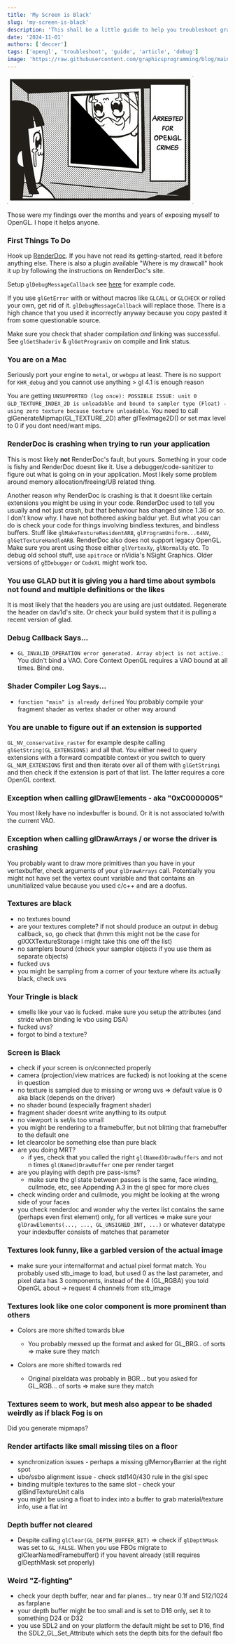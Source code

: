 ```yaml
---
title: 'My Screen is Black'
slug: 'my-screen-is-black'
description: 'This shall be a little guide to help you troubleshoot graphics problems. Focussing mainly on OpenGL.'
date: '2024-11-01'
authors: ['deccer']
tags: ['opengl', 'troubleshoot', 'guide', 'article', 'debug']
image: 'https://raw.githubusercontent.com/graphicsprogramming/blog/main/blog/2024/2024-11-01-my-screen-is-black/arrested-for-opengl-crimes-full.png'
---
```


![](arrested-for-opengl-crimes-full.png)

<!-- truncate -->

Those were my findings over the months and years of exposing myself to OpenGL. I hope it helps anyone.

### First Things To Do

Hook up [RenderDoc](https://renderdoc.org). If you have not read its getting-started, read it before anything else.
There is also a plugin available "Where is my drawcall" hook it up by following the instructions on RenderDoc's site.

Setup `glDebugMessageCallback` see [here](https://deccer.github.io/OpenGL-Getting-Started/02-debugging/02-debug-callback/) for example code.

If you use `glGetError` with or without macros like `GLCALL` or `GLCHECK` or rolled your own, get rid of it. `glDebugMessageCallback` will replace those. There is a high chance that you used it incorrectly anyway because you copy pasted it from some questionable source. 

Make sure you check that shader compilation _and_ linking was successful. See `glGetShaderiv` & `glGetProgramiv` on compile and link status.

### You are on a Mac 

Seriously port your engine to `metal`, or `webgpu` at least. There is no support for `KHR_debug` and you cannot use anything > gl 4.1 is enough reason

You are getting `UNSUPPORTED (log once): POSSIBLE ISSUE: unit 0 GLD_TEXTURE_INDEX_2D is unloadable and bound to sampler type (Float) - using zero texture because texture unloadable`. You need to call glGenerateMipmap(GL_TEXTURE_2D) after glTexImage2D() or set max level to 0 if you dont need/want mips.

### RenderDoc is crashing when trying to run your application

This is most likely **not** RenderDoc's fault, but yours. Something in your code is fishy and RenderDoc doesnt like it. Use a debugger/code-sanitizer to figure out
what is going on in your application. Most likely some problem around memory allocation/freeing/UB related thing.

Another reason why RenderDoc is crashing is that it doesnt like certain extensions you might be using in your code. RenderDoc used to tell you usually and not just
crash, but that behaviour has changed since 1.36 or so. I don't know why. I have not bothered asking baldur yet. But what you can do is check your code for
things involving bindless textures, and bindless buffers. Stuff like `glMakeTextureResidentARB`, `glProgramUniform...64NV`, `glGetTextureHandleARB`. RenderDoc also does
not support legacy OpenGL. Make sure you arent using those either `glVertexXy`, `glNormalXy` etc. To debug old school stuff, use `apitrace` or nVidia's NSight Graphics.
Older versions of `gEDebugger` or `CodeXL` might work too.

### You use GLAD but it is giving you a hard time about symbols not found and multiple definitions or the likes

It is most likely that the headers you are using are just outdated. Regenerate the header on dav1d's site. Or check your build system that it is
pulling a recent version of glad.

### Debug Callback Says...

- `GL_INVALID_OPERATION error generated. Array object is not active.`:
  You didn't bind a VAO. Core Context OpenGL requires a VAO bound at all times. Bind one.

### Shader Compiler Log Says...

- `function "main" is already defined`
  You probably compile your fragment shader as vertex shader or other way around

### You are unable to figure out if an extension is supported

`GL_NV_conservative_raster` for example despite calling `glGetString(GL_EXTENSIONS)` and all that.
You either need to query extensions with a forward compatible context or you switch to query `GL_NUM_EXTENSIONS` first and
then iterate over all of them with `glGetStringi` and then check if the extension is part of that list. The latter requires a core OpenGL context.

### Exception when calling glDrawElements - aka "0xC0000005" 

You most likely have no indexbuffer is bound. Or it is not associated to/with the current VAO.

### Exception when calling glDrawArrays / or worse the driver is crashing

You probably want to draw more primitives than you have in your vertexbuffer, check arguments of your `glDrawArrays` call.
Potentially you might not have set the vertex count variable and that contains an ununitialized value because you used c/c++ and are a doofus.

### Textures are black

- no textures bound
- are your textures complete? if not should produce an output in debug callback, so, go check that (hmm this might not be the case for glXXXTextureStorage i might take this one off the list)
- no samplers bound (check your sampler objects if you use them as separate objects)
- fucked uvs
- you might be sampling from a corner of your texture where its actually black, check uvs

### Your Tringle is black

- smells like your vao is fucked. make sure you setup the attributes (and stride when binding le vbo using DSA)
- fucked uvs?
- forgot to bind a texture?

### Screen is Black

- check if your screen is on/connected properly
- camera (projection/view matrices are fucked) is not looking at the scene in question
- no texture is sampled due to missing or wrong uvs => default value is 0 aka black (depends on the driver)
- no shader bound (especially fragment shader)
- fragment shader doesnt write anything to its output
- no viewport is set/is too small
- you might be rendering to a framebuffer, but not blitting that framebuffer to the default one
- let clearcolor be something else than pure black
- are you doing MRT?
  - if yes, check that you called the right `gl(Named)DrawBuffers` and not n times `gl(Named)DrawBuffer` one per render target
- are you playing with depth pre pass-isms?
  - make sure the gl state between passes is the same, face winding, cullmode, etc, see Appending A.3 in the gl spec for more clues
- check winding order and cullmode, you might be looking at the wrong side of your faces
- you check renderdoc and wonder why the vertex list contains the same (perhaps even first element) only, for all vertices => make sure your `glDrawElements(..., ..., GL_UNSIGNED_INT, ...)` or whatever datatype your indexbuffer consists of matches that parameter 

### Textures look funny, like a garbled version of the actual image

- make sure your internalformat and actual pixel format match. You probably used stb_image to load, but used 0 as the last parameter, 
  and pixel data has 3 components, instead of the 4 (GL_RGBA) you told OpenGL about -> request 4 channels from stb_image

### Textures look like one color component is more prominent than others

- Colors are more shifted towards blue
  
  - You probably messed up the format and asked for GL_BRG.. of sorts => make sure they match

- Colors are more shifted towards red

  - Original pixeldata was probably in BGR... but you asked for GL_RGB... of sorts => make sure they match

### Textures seem to work, but mesh also appear to be shaded weirdly as if black Fog is on

Did you generate mipmaps?

### Render artifacts like small missing tiles on a floor

- synchronization issues - perhaps a missing glMemoryBarrier at the right spot
- ubo/ssbo alignment issue - check std140/430 rule in the glsl spec
- binding multiple textures to the same slot - check your glBindTextureUnit calls
- you might be using a float to index into a buffer to grab material/texture info, use a flat int

### Depth buffer not cleared

- Despite calling `glClear(GL_DEPTH_BUFFER_BIT)` => check if `glDepthMask` was set to `GL_FALSE`. When you use FBOs migrate to glClearNamedFramebuffer() if you havent already (still requires glDepthMask set properly)

### Weird "Z-fighting"

- check your depth buffer, near and far planes... try near 0.1f and 512/1024 as farplane
- your depth buffer might be too small and is set to D16 only, set it to something D24 or D32
- you use SDL2 and on your platform the default might be set to D16, find the SDL2_GL_Set_Attribute which sets the depth bits for the default fbo